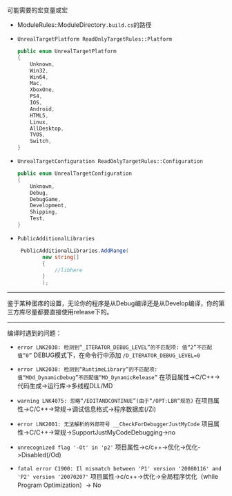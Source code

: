 可能需要的宏变量或宏
* ModuleRules::ModuleDirectory`.build.cs`的路径
* `UnrealTargetPlatform ReadOnlyTargetRules::Platform`
    ```c#
    public enum UnrealTargetPlatform
	{
		Unknown,
		Win32,
		Win64,
		Mac,
		XboxOne,
		PS4,
		IOS,
		Android,
		HTML5,
		Linux,
		AllDesktop,
		TVOS,
		Switch,
	}
    ```

* `UnrealTargetConfiguration ReadOnlyTargetRules::Configuration`
    ```c#
    public enum UnrealTargetConfiguration
	{
		Unknown,
		Debug,
		DebugGame,
		Development,
		Shipping,
		Test,
	}
    ```
* `PublicAdditionalLibraries`
    ```c#
     PublicAdditionalLibraries.AddRange(
            new string[]
            {
                //libhere
            }
            );
    ```
---

鉴于某种蛋疼的设置，无论你的程序是从Debug编译还是从Develop编译，你的第三方库尽量都要直接使用release下的。

---
编译时遇到的问题：

* `error LNK2038: 检测到“_ITERATOR_DEBUG_LEVEL”的不匹配项: 值“2”不匹配值“0”`
    DEBUG模式下，在命令行中添加 `/D_ITERATOR_DEBUG_LEVEL=0` 

* `error LNK2038: 检测到“RuntimeLibrary”的不匹配项: 值“MDd_DynamicDebug”不匹配值“MD_DynamicRelease”`
    在项目属性->C/C++->代码生成->运行库->多线程DLL/MD

* `warning LNK4075: 忽略“/EDITANDCONTINUE”(由于“/OPT:LBR”规范)`
    在项目属性->C/C++->常规->调试信息格式->程序数据库(/Zi)

* `error LNK2001: 无法解析的外部符号 __CheckForDebuggerJustMyCode`
    项目属性->C/C++->常规->SupportJustMyCodeDebugging->no

* `unrecognized flag '-Ot' in 'p2'`
	项目属性->c/c++->优化->优化->Disabled(/Od)

* `fatal error C1900: Il mismatch between 'P1' version '20080116' and 'P2' version '20070207'`
	项目属性->c/c++->优化->全局程序优化（while Program Optimization）-> No
	
